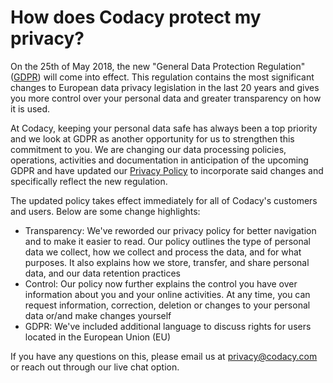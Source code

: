 # How does Codacy protect my privacy?

On the 25th of May 2018, the new "General Data Protection Regulation" ([GDPR](https://en.wikipedia.org/wiki/General_Data_Protection_Regulation)) will come into effect. This regulation contains the most significant changes to European data privacy legislation in the last 20 years and gives you more control over your personal data and greater transparency on how it is used.

At Codacy, keeping your personal data safe has always been a top priority and we look at GDPR as another opportunity for us to strengthen this commitment to you. We are changing our data processing policies, operations, activities and documentation in anticipation of the upcoming GDPR and have updated our [Privacy Policy](https://www.codacy.com/privacy) to incorporate said changes and specifically reflect the new regulation.

The updated policy takes effect immediately for all of Codacy's customers and users. Below are some change highlights:

-   Transparency: We've reworded our privacy policy for better navigation and to make it easier to read. Our policy outlines the type of personal data we collect, how we collect and process the data, and for what purposes. It also explains how we store, transfer, and share personal data, and our data retention practices
-   Control: Our policy now further explains the control you have over information about you and your online activities. At any time, you can request information, correction, deletion or changes to your personal data or/and make changes yourself
-   GDPR: We've included additional language to discuss rights for users located in the European Union (EU)

If you have any questions on this, please email us at <privacy@codacy.com> or reach out through our live chat option.
